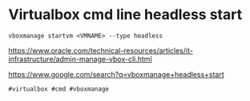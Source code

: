 # Virtualbox cmd line headless start

```batch
vboxmanage startvm <VMNAME> --type headless
```

https://www.oracle.com/technical-resources/articles/it-infrastructure/admin-manage-vbox-cli.html

https://www.google.com/search?q=vboxmanage+headless+start

    #virtualbox #cmd #vboxmanage
